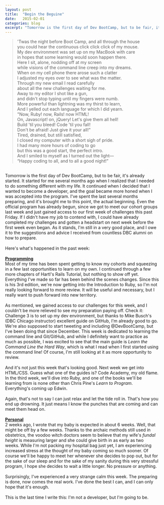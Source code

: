 ```yaml
---
layout: post
title:  "Begin the Beguine"
date:   2015-02-01
categories: blog
excerpt: "Tomorrow is the first day of Dev BootCamp, but to be fair, it's already started. It started for me several months ago when I realized that I needed to do something different with my life. It continued when I decided that I wanted to become a developer, and the goal became more honed when I was accepted into the program. I've spent the last several months preparing, and it's brought me to this point, the actual beginning."
---
```


<blockquote><p>'Twas the night before Boot Camp, and all through the house<br>
you could hear the continuous click click click of my mouse.<br>
My dev environment was set up on my MacBook with care<br>
in hopes that some learning would soon happen there.<br>
Here I sit, alone, nodding off at my screen<br>
while visions of the command line creep into my dreams.<br>
When on my cell phone there arose such a clatter<br>
I adjusted my eyes over to see what was the matter.<br>
Through my new email I read carefully<br>
about all the new challenges waiting for me.<br>
Away to my editor I shot like a gun,<br>
and didn't stop typing until my fingers were numb.<br>
More powerful than lightning was my thirst to learn,<br>
And I yelled out each language for which I did yearn.<br>
"Now, Ruby! now, Rails! now HTML!<br>
On, Javascript! on, jQuery! Let's give them all hell!<br>
Build 'til you bleed! Code 'til you fall!<br>
Don't be afraid! Just give it your all!"<br>
Tired, drained, but still satisfied,<br>
I closed my computer with a short sigh of pride.<br>
I had many more hours of coding to go<br>
but this was a good start, the perfect intro.<br>
And I smiled to myself as I turned out the light—<br>
“Happy coding to all, and to all a good night!”</p></blockquote>
<br/>
Tomorrow is the first day of Dev BootCamp, but to be fair, it's already started. It started for me several months ago when I realized that I needed to do something different with my life. It continued when I decided that I wanted to become a developer, and the goal became more honed when I was accepted into the program. I've spent the last several months preparing, and it's brought me to this point, the actual beginning. Even the official program has already begun, since we got to meet our cohort groups last week and just gained access to our first week of challenges this past Friday. If I didn't have my job to contend with, I could have already completed my challenges and gotten a headstart on next week before the first week even began. As it stands, I'm still in a very good place, and I owe it to the suggestions and advice I received from countless DBC alumni on how to prepare.
<br/>
<br/>
Here's what's happened in the past week:
<br/>
<br/>
<u><strong>Programming</strong></u><br>
Most of my time has been spent getting to know my cohorts and squeezing in a few last opportunities to learn on my own. I continued through a few more chapters of Hartl's Rails Tutorial, but nothing to show off yet. Everything I've made so far has been behind the scenes changes. Since this is his 3rd edition, we're now getting into the Introduction to Ruby, so I'm not really looking forward to more review. It will be useful and necessary, but I really want to push forward into new territory.
<br/>
<br/>
As mentioned, we gained access to our challenges for this week, and I couldn't be more relieved to see my preparation paying off. Check it: Challenge 3 is to set up my dev environment, but thanks to Mike Busch's (DBC Chicago instructor) excellent guide on GitHub, I'm already good to go. We're also supposed to start tweeting and including @DevBootCamp, but I've been doing that since December. This week is dedicated to learning the command line and Git/GitHub, and while I definitely want to practice as much as possible, I was excited to see that the main guide is <em>Learn the Command Line the Hard Way</em>, which is what I read when I first started using the command line! Of course, I'm still looking at it as more opportunity to review.
<br/>
<br/>
And it's not just this week that's looking good. Next week we get into HTML/CSS. Guess what one of the guides is? Code Academy, my old flame. In the third week, we'll dive into Ruby, and one of the books we'll be learning from is none other than Chris Pine's <em>Learn to Program</em>. Everything's coming up Edwin.
<br/>
<br/>
Again, that's not to say I can just relax and let the tide roll in. That's how you end up drowning. It just means I know the punches that are coming and can meet them head on.
<br/>
<br/>
<u><strong>Personal</strong></u><br>
2 weeks ago, I wrote that my baby is expected in about 6 weeks. Well, that might be off by a few weeks. Thanks to the archaic methods still used in obstetrics, the voodoo witch doctors seem to believe that my wife's <em>fundal height</em> is measuring larger and she could give birth in as early as two weeks. While I'm not packing my hospital bag just yet, I am experiencing increased stress at the thought of my baby coming so much sooner. Of course we'll be happy to meet her whenever she decides to pop out, but for the sake of our sleep and for the sake of my sanity during this very stressful program, I hope she decides to wait a little longer. No pressure or anything.
<br/>
<br/>
Surprisingly, I've experienced a very strange calm this week. The preparing is done, now comes the real work. I've done the best I can, and I can only hope that it's enough.
<br/>
<br/>
This is the last time I write this: I'm not a developer, but I'm going to be.